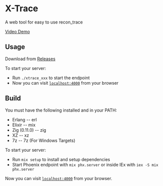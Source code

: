 # X-Trace

A web tool for easy to use recon_trace

[Video Demo](https://twitter.com/kevin52069370/status/1752594271855894872)

## Usage

Download from [Releases](https://github.com/feng19/x_trace/releases)

To start your server:

* Run `./xtrace_xxx` to start the endpoint
* Now you can visit [`localhost:4000`](http://localhost:4000) from your browser

## Build

You must have the following installed and in your PATH:

- Erlang -- erl
- Elixir -- mix
- Zig (0.11.0) -- zig
- XZ -- xz
- 7z -- 7z (For Windows Targets)

To start your server:

* Run `mix setup` to install and setup dependencies
* Start Phoenix endpoint with `mix phx.server` or inside IEx with `iex -S mix phx.server`

Now you can visit [`localhost:4000`](http://localhost:4000) from your browser.